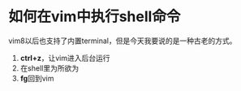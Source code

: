 # 如何在vim中执行shell命令

vim8以后也支持了内置terminal，但是今天我要说的是一种古老的方式。

1. **ctrl+z**，让vim进入后台运行
2. 在shell里为所欲为
3. **fg**回到vim
